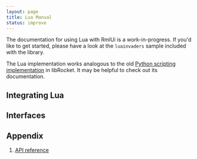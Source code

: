 ```yaml
---
layout: page
title: Lua Manual
status: improve
---
```


The documentation for using Lua with RmlUi is a work-in-progress. If you'd like to get started, please have a look at the `luainvaders` sample included with the library.

The Lua implementation works analogous to the old [Python scripting implementation](https://barotto.github.io/libRocketDoc/pages/python_manual.html) in libRocket. It may be helpful to check out its documentation.

## Integrating Lua

## Interfaces

## Appendix

1. [API reference](lua_manual/api_reference.html)

